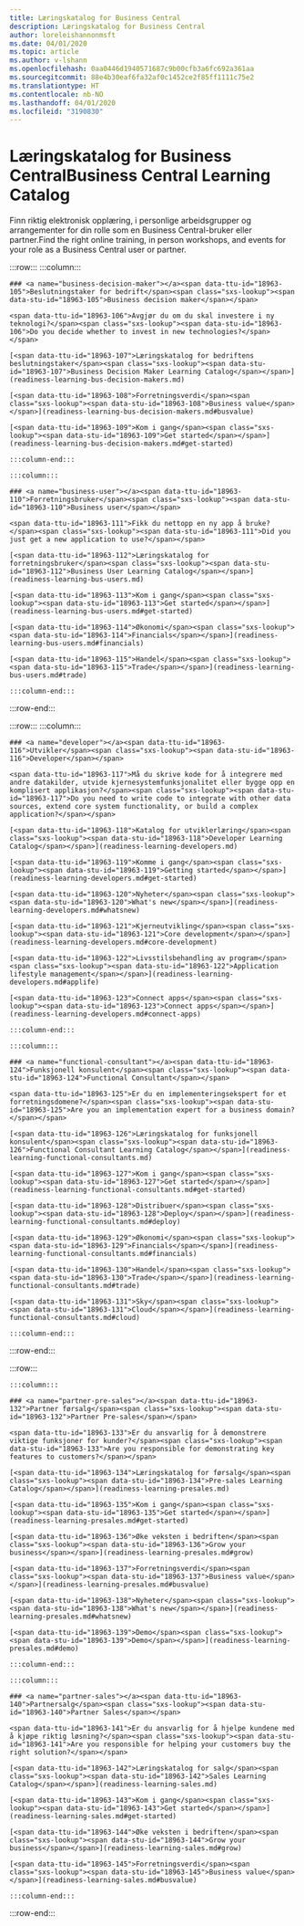 ```yaml
---
title: Læringskatalog for Business Central
description: Læringskatalog for Business Central
author: loreleishannonmsft
ms.date: 04/01/2020
ms.topic: article
ms.author: v-lshann
ms.openlocfilehash: 0aa0446d1940571687c9b00cfb3a6fc692a361aa
ms.sourcegitcommit: 88e4b30eaf6fa32af0c1452ce2f85ff1111c75e2
ms.translationtype: HT
ms.contentlocale: nb-NO
ms.lasthandoff: 04/01/2020
ms.locfileid: "3190830"
---
```

# <a name="business-central-learning-catalog"></a><span data-ttu-id="18963-103">Læringskatalog for Business Central</span><span class="sxs-lookup"><span data-stu-id="18963-103">Business Central Learning Catalog</span></span>
<span data-ttu-id="18963-104">Finn riktig elektronisk opplæring, i personlige arbeidsgrupper og arrangementer for din rolle som en Business Central-bruker eller partner.</span><span class="sxs-lookup"><span data-stu-id="18963-104">Find the right online training, in person workshops, and events for your role as a Business Central user or partner.</span></span>

:::row:::
    :::column:::

    ### <a name="business-decision-maker"></a><span data-ttu-id="18963-105">Beslutningstaker for bedrift</span><span class="sxs-lookup"><span data-stu-id="18963-105">Business decision maker</span></span>

    <span data-ttu-id="18963-106">Avgjør du om du skal investere i ny teknologi?</span><span class="sxs-lookup"><span data-stu-id="18963-106">Do you decide whether to invest in new technologies?</span></span> 

    [<span data-ttu-id="18963-107">Læringskatalog for bedriftens beslutningstaker</span><span class="sxs-lookup"><span data-stu-id="18963-107">Business Decision Maker Learning Catalog</span></span>](readiness-learning-bus-decision-makers.md)

    [<span data-ttu-id="18963-108">Forretningsverdi</span><span class="sxs-lookup"><span data-stu-id="18963-108">Business value</span></span>](readiness-learning-bus-decision-makers.md#busvalue)

    [<span data-ttu-id="18963-109">Kom i gang</span><span class="sxs-lookup"><span data-stu-id="18963-109">Get started</span></span>](readiness-learning-bus-decision-makers.md#get-started)

    :::column-end:::

    :::column:::

    ### <a name="business-user"></a><span data-ttu-id="18963-110">Forretningsbruker</span><span class="sxs-lookup"><span data-stu-id="18963-110">Business user</span></span>

    <span data-ttu-id="18963-111">Fikk du nettopp en ny app å bruke?</span><span class="sxs-lookup"><span data-stu-id="18963-111">Did you just get a new application to use?</span></span> 

    [<span data-ttu-id="18963-112">Læringskatalog for forretningsbruker</span><span class="sxs-lookup"><span data-stu-id="18963-112">Business User Learning Catalog</span></span>](readiness-learning-bus-users.md)

    [<span data-ttu-id="18963-113">Kom i gang</span><span class="sxs-lookup"><span data-stu-id="18963-113">Get started</span></span>](readiness-learning-bus-users.md#get-started)

    [<span data-ttu-id="18963-114">Økonomi</span><span class="sxs-lookup"><span data-stu-id="18963-114">Financials</span></span>](readiness-learning-bus-users.md#financials)

    [<span data-ttu-id="18963-115">Handel</span><span class="sxs-lookup"><span data-stu-id="18963-115">Trade</span></span>](readiness-learning-bus-users.md#trade)

    :::column-end:::

:::row-end:::

:::row:::
    :::column:::

    ### <a name="developer"></a><span data-ttu-id="18963-116">Utvikler</span><span class="sxs-lookup"><span data-stu-id="18963-116">Developer</span></span>

    <span data-ttu-id="18963-117">Må du skrive kode for å integrere med andre datakilder, utvide kjernesystemfunksjonalitet eller bygge opp en komplisert applikasjon?</span><span class="sxs-lookup"><span data-stu-id="18963-117">Do you need to write code to integrate with other data sources, extend core system functionality, or build a complex application?</span></span>

    [<span data-ttu-id="18963-118">Katalog for utviklerlæring</span><span class="sxs-lookup"><span data-stu-id="18963-118">Developer Learning Catalog</span></span>](readiness-learning-developers.md)

    [<span data-ttu-id="18963-119">Komme i gang</span><span class="sxs-lookup"><span data-stu-id="18963-119">Getting started</span></span>](readiness-learning-developers.md#get-started)

    [<span data-ttu-id="18963-120">Nyheter</span><span class="sxs-lookup"><span data-stu-id="18963-120">What's new</span></span>](readiness-learning-developers.md#whatsnew)

    [<span data-ttu-id="18963-121">Kjerneutvikling</span><span class="sxs-lookup"><span data-stu-id="18963-121">Core development</span></span>](readiness-learning-developers.md#core-development)

    [<span data-ttu-id="18963-122">Livsstilsbehandling av program</span><span class="sxs-lookup"><span data-stu-id="18963-122">Application lifestyle management</span></span>](readiness-learning-developers.md#applife)

    [<span data-ttu-id="18963-123">Connect apps</span><span class="sxs-lookup"><span data-stu-id="18963-123">Connect apps</span></span>](readiness-learning-developers.md#connect-apps)

    :::column-end:::

    :::column:::

    ### <a name="functional-consultant"></a><span data-ttu-id="18963-124">Funksjonell konsulent</span><span class="sxs-lookup"><span data-stu-id="18963-124">Functional Consultant</span></span>
    
    <span data-ttu-id="18963-125">Er du en implementeringsekspert for et forretningsdomene?</span><span class="sxs-lookup"><span data-stu-id="18963-125">Are you an implementation expert for a business domain?</span></span> 

    [<span data-ttu-id="18963-126">Læringskatalog for funksjonell konsulent</span><span class="sxs-lookup"><span data-stu-id="18963-126">Functional Consultant Learning Catalog</span></span>](readiness-learning-functional-consultants.md)

    [<span data-ttu-id="18963-127">Kom i gang</span><span class="sxs-lookup"><span data-stu-id="18963-127">Get started</span></span>](readiness-learning-functional-consultants.md#get-started)

    [<span data-ttu-id="18963-128">Distribuer</span><span class="sxs-lookup"><span data-stu-id="18963-128">Deploy</span></span>](readiness-learning-functional-consultants.md#deploy)

    [<span data-ttu-id="18963-129">Økonomi</span><span class="sxs-lookup"><span data-stu-id="18963-129">Financials</span></span>](readiness-learning-functional-consultants.md#financials)

    [<span data-ttu-id="18963-130">Handel</span><span class="sxs-lookup"><span data-stu-id="18963-130">Trade</span></span>](readiness-learning-functional-consultants.md#trade)

    [<span data-ttu-id="18963-131">Sky</span><span class="sxs-lookup"><span data-stu-id="18963-131">Cloud</span></span>](readiness-learning-functional-consultants.md#cloud)

    :::column-end:::

:::row-end:::

:::row:::

    :::column:::

    ### <a name="partner-pre-sales"></a><span data-ttu-id="18963-132">Partner førsalg</span><span class="sxs-lookup"><span data-stu-id="18963-132">Partner Pre-sales</span></span>

    <span data-ttu-id="18963-133">Er du ansvarlig for å demonstrere viktige funksjoner for kunder?</span><span class="sxs-lookup"><span data-stu-id="18963-133">Are you responsible for demonstrating key features to customers?</span></span> 

    [<span data-ttu-id="18963-134">Læringskatalog for førsalg</span><span class="sxs-lookup"><span data-stu-id="18963-134">Pre-sales Learning Catalog</span></span>](readiness-learning-presales.md)

    [<span data-ttu-id="18963-135">Kom i gang</span><span class="sxs-lookup"><span data-stu-id="18963-135">Get started</span></span>](readiness-learning-presales.md#get-started)

    [<span data-ttu-id="18963-136">Øke veksten i bedriften</span><span class="sxs-lookup"><span data-stu-id="18963-136">Grow your business</span></span>](readiness-learning-presales.md#grow)

    [<span data-ttu-id="18963-137">Forretningsverdi</span><span class="sxs-lookup"><span data-stu-id="18963-137">Business value</span></span>](readiness-learning-presales.md#busvalue)

    [<span data-ttu-id="18963-138">Nyheter</span><span class="sxs-lookup"><span data-stu-id="18963-138">What's new</span></span>](readiness-learning-presales.md#whatsnew)

    [<span data-ttu-id="18963-139">Demo</span><span class="sxs-lookup"><span data-stu-id="18963-139">Demo</span></span>](readiness-learning-presales.md#demo)

    :::column-end:::

    :::column:::

    ### <a name="partner-sales"></a><span data-ttu-id="18963-140">Partnersalg</span><span class="sxs-lookup"><span data-stu-id="18963-140">Partner Sales</span></span>

    <span data-ttu-id="18963-141">Er du ansvarlig for å hjelpe kundene med å kjøpe riktig løsning?</span><span class="sxs-lookup"><span data-stu-id="18963-141">Are you responsible for helping your customers buy the right solution?</span></span> 

    [<span data-ttu-id="18963-142">Læringskatalog for salg</span><span class="sxs-lookup"><span data-stu-id="18963-142">Sales Learning Catalog</span></span>](readiness-learning-sales.md)

    [<span data-ttu-id="18963-143">Kom i gang</span><span class="sxs-lookup"><span data-stu-id="18963-143">Get started</span></span>](readiness-learning-sales.md#get-started)

    [<span data-ttu-id="18963-144">Øke veksten i bedriften</span><span class="sxs-lookup"><span data-stu-id="18963-144">Grow your business</span></span>](readiness-learning-sales.md#grow)

    [<span data-ttu-id="18963-145">Forretningsverdi</span><span class="sxs-lookup"><span data-stu-id="18963-145">Business value</span></span>](readiness-learning-sales.md#busvalue)

    :::column-end:::

:::row-end:::
